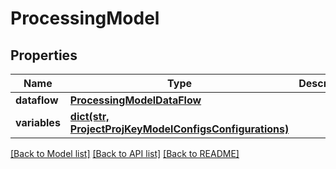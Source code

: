 # ProcessingModel

## Properties
Name | Type | Description | Notes
------------ | ------------- | ------------- | -------------
**dataflow** | [**ProcessingModelDataFlow**](ProcessingModelDataFlow.md) |  | 
**variables** | [**dict(str, ProjectProjKeyModelConfigsConfigurations)**](ProjectProjKeyModelConfigsConfigurations.md) |  | [optional] 

[[Back to Model list]](../README.md#documentation-for-models) [[Back to API list]](../README.md#documentation-for-api-endpoints) [[Back to README]](../README.md)


